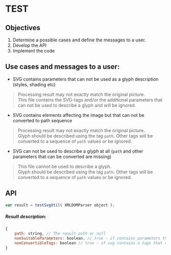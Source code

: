 TEST
===

Objectives
---
1. Determine a possible cases and define the messages to a user.
2. Develop the API
3. Implement the code

Use cases and messages to a user:
---
* SVG contains parameters that can not be used as a glyph description (styles, shading etc)
    
>Processing result may not exactly match the original picture.<br/>
>This file contains the SVG-tags and/or the additional parameters that can not be used to describe a glyph and will be ignored.

* SVG contains elements affecting the image but that can not be converted to path sequence

>Processing result may not exactly match the original picture.<br/>
>Glyph should be described using the tag `path`. Other tags will be converted to a sequence of `path` values or be ignored.

* SVG can not be used to describe a glyph at all (`path` and other parameters that can be converted are missing)

>This file cannot be used to describe a glyph.<br/>
>Glyph should be described using the tag `path`. Other tags will be converted to a sequence of `path` values or be ignored.

API
---
```javascript
var result = testSvgUtil( XMLDOMParser object );
```

##### Result description:
```javascript
{
    path: string, // The result path or null
    nonSuitableParameters: boolean, // true - if contains parameters that can not be used (styles, shading etc)
    nonConvertibleTags: boolean // true - if svg contains a tags that cannot be converted to the path
}
```
    
